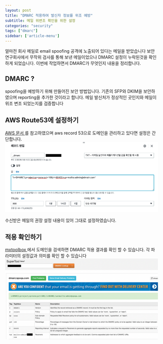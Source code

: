 ```yaml
---
layout: post
title: "DMARC 적용하여 발신자 정보를 위조 예방"
subtitle: 메일 위변조 확인을 위한 설정
categories: "security"
tags: ["dmarc"]
sidebar: ['article-menu']
---
```


얼마전 회사 메일로 email spoofing 공격에 노출되어 있다는 메일을 받았습니다
보안 연구회사에서 무작위 검사를 통해 보낸 메일이었으나 DMARC 설정이 누락된것을 확인하게 되었습니다.
이번에 작업하면서 DMARC가 무엇인지 내용을 정리합니다.

## DMARC ?
spoofing을 예방하기 위해 만들어진 보안 방법입니다.
기존의 SFP와 DKIM을 보안하였으며 reporting을 추가한 것이라고 합니다.
메일 발신처가 정상적인 곳인지와 메일이 위조 변조 되었는지를 검증합니다


## AWS Route53에 설정하기

<a href="https://docs.aws.amazon.com/ko_kr/ses/latest/dg/send-email-authentication-dmarc.html" target="_blank"> AWS 문서 </a> 를 참고하였으며
aws record 53으로 도메인을 관리하고 있다면 설정은 간단합니다.
<img class="post_img" src="/assets/images/posts/dmarc_route53.png">

수신받은 메일의 권장 설정 내용이 있어 그대로 설정하였습니다.

## 적용 확인하기

<a href="https://mxtoolbox.com/DMARC.aspx" target="_blank"> mxtoolbox </a> 에서 도메인을 검색하면 DMARC 적용 결과를 확인 할 수 있습니다.
각 파라미터의 설정값과 의미를 확인 할 수 있습니다
<img class="post_img" src="/assets/images/posts/dmarc_result.png">
